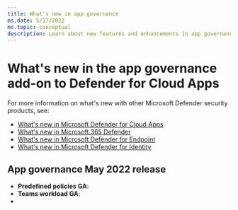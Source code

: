 ```yaml
---
title: What's new in app governance
ms.date: 5/17/2022
ms.topic: conceptual
description: Learn about new features and enhancements in app governance
---
```


# What's new in the app governance add-on to Defender for Cloud Apps

For more information on what's new with other Microsoft Defender security products, see:
- [What's new in Microsoft Defender for Cloud Apps](https://docs.microsoft.com/en-us/defender-cloud-apps/release-notes)
- [What's new in Microsoft 365 Defender](https://docs.microsoft.com/en-us/microsoft-365/security/defender/whats-new?view=o365-worldwide) 
- [What's new in Microsoft Defender for Endpoint](https://docs.microsoft.com/en-us/microsoft-365/security/defender-endpoint/whats-new-in-microsoft-defender-endpoint?view=o365-worldwide) 
- [What's new in Microsoft Defender for Identity](https://docs.microsoft.com/en-us/defender-for-identity/whats-new)


## App governance May 2022 release
- **Predefined policies GA**: 
-  **Teams workload GA**:
-  
